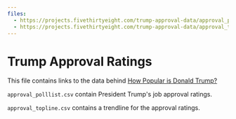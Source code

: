 ```yaml
---
files:
  - https://projects.fivethirtyeight.com/trump-approval-data/approval_polllist.csv
  - https://projects.fivethirtyeight.com/trump-approval-data/approval_topline.csv
---
```

# Trump Approval Ratings

This file contains links to the data behind [How Popular is Donald Trump?](https://projects.fivethirtyeight.com/trump-approval-ratings/)

`approval_polllist.csv` contain President Trump's job approval ratings.

`approval_topline.csv` contains a trendline for the approval ratings.